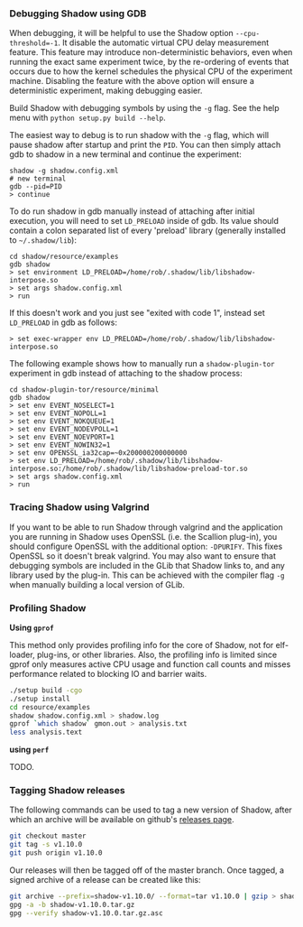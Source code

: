 ### Debugging Shadow using GDB

When debugging, it will be helpful to use the Shadow option `--cpu-threshold=-1`. It disable the automatic virtual CPU delay measurement feature. This feature may introduce non-deterministic behaviors, even when running the exact same experiment twice, by the re-ordering of events that occurs due to how the kernel schedules the physical CPU of the experiment machine. Disabling the feature with the above option will ensure a deterministic experiment, making debugging easier.

Build Shadow with debugging symbols by using the `-g` flag. See the help menu with `python setup.py build --help`.

The easiest way to debug is to run shadow with the `-g` flag, which will pause shadow after startup and print the `PID`. You can then simply attach gdb to shadow in a new terminal and continue the experiment:
```
shadow -g shadow.config.xml
# new terminal
gdb --pid=PID
> continue
```

To do run shadow in gdb manually instead of attaching after initial execution, you will need to set `LD_PRELOAD` inside of gdb. Its value should contain a colon separated list of every 'preload' library (generally installed to `~/.shadow/lib`):
```
cd shadow/resource/examples
gdb shadow
> set environment LD_PRELOAD=/home/rob/.shadow/lib/libshadow-interpose.so
> set args shadow.config.xml
> run
```

If this doesn't work and you just see "exited with code 1", instead set
`LD_PRELOAD` in gdb as follows:
```
> set exec-wrapper env LD_PRELOAD=/home/rob/.shadow/lib/libshadow-interpose.so
```

The following example shows how to manually run a `shadow-plugin-tor` experiment in gdb instead of attaching to the shadow process:

```
cd shadow-plugin-tor/resource/minimal
gdb shadow
> set env EVENT_NOSELECT=1
> set env EVENT_NOPOLL=1
> set env EVENT_NOKQUEUE=1
> set env EVENT_NODEVPOLL=1
> set env EVENT_NOEVPORT=1
> set env EVENT_NOWIN32=1
> set env OPENSSL_ia32cap=~0x200000200000000
> set env LD_PRELOAD=/home/rob/.shadow/lib/libshadow-interpose.so:/home/rob/.shadow/lib/libshadow-preload-tor.so
> set args shadow.config.xml
> run
```

### Tracing Shadow using Valgrind

If you want to be able to run Shadow through valgrind and the application you 
are running in Shadow uses OpenSSL (i.e. the Scallion plug-in), you should configure OpenSSL with the 
additional option: `-DPURIFY`. This fixes OpenSSL so it doesn't break valgrind.
You may also want to ensure that debugging symbols are included in the GLib
that Shadow links to, and any library used by the plug-in. This can be achieved
with the compiler flag `-g` when manually building a local version of GLib.

### Profiling Shadow

**Using `gprof`**

This method only provides profiling info for the core of Shadow, not for elf-loader, plug-ins, or other libraries. Also, the profiling info is limited since gprof only measures active CPU usage and function call counts and misses performance related to blocking IO and barrier waits.

```bash
./setup build -cgo
./setup install
cd resource/examples
shadow shadow.config.xml > shadow.log
gprof `which shadow` gmon.out > analysis.txt
less analysis.text
```

**using `perf`**

TODO.

### Tagging Shadow releases

The following commands can be used to tag a new version of Shadow, after which an
archive will be available on github's [releases page](https://github.com/shadow/shadow/releases).

```bash
git checkout master
git tag -s v1.10.0
git push origin v1.10.0
```
Our releases will then be tagged off of the master branch. Once tagged, a signed archive of a release can be created like this:

```bash
git archive --prefix=shadow-v1.10.0/ --format=tar v1.10.0 | gzip > shadow-v1.10.0.tar.gz
gpg -a -b shadow-v1.10.0.tar.gz
gpg --verify shadow-v1.10.0.tar.gz.asc
```